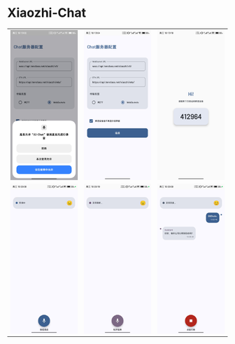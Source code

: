 # Xiaozhi-Chat

<table>
  <tr>
    <td><img src="src/1.jpg" alt=""></td>
    <td><img src="src/2.jpg" alt=""></td>
    <td><img src="src/3.jpg" alt=""></td>
  </tr>
  <tr>
    <td><img src="src/4.jpg" alt=""></td>
    <td><img src="src/5.jpg" alt=""></td>
    <td><img src="src/6.jpg" alt=""></td>
  </tr>
</table>
